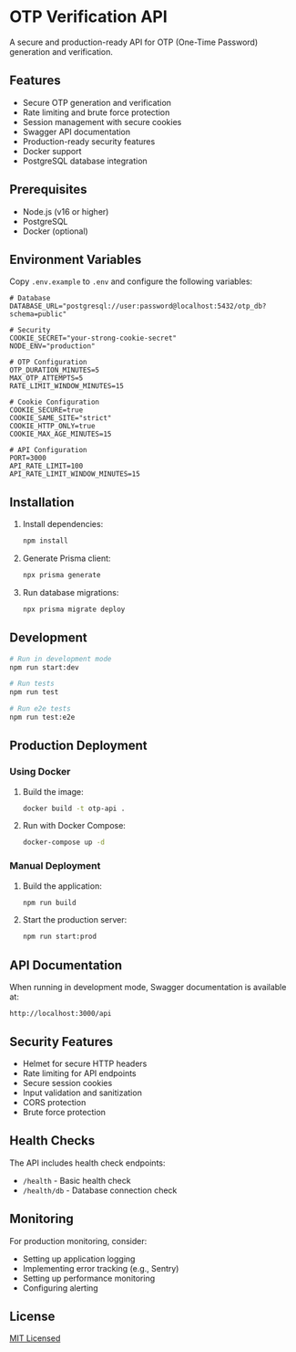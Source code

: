 # OTP Verification API

A secure and production-ready API for OTP (One-Time Password) generation and verification.

## Features

- Secure OTP generation and verification
- Rate limiting and brute force protection
- Session management with secure cookies
- Swagger API documentation
- Production-ready security features
- Docker support
- PostgreSQL database integration

## Prerequisites

- Node.js (v16 or higher)
- PostgreSQL
- Docker (optional)

## Environment Variables

Copy `.env.example` to `.env` and configure the following variables:

```env
# Database
DATABASE_URL="postgresql://user:password@localhost:5432/otp_db?schema=public"

# Security
COOKIE_SECRET="your-strong-cookie-secret"
NODE_ENV="production"

# OTP Configuration
OTP_DURATION_MINUTES=5
MAX_OTP_ATTEMPTS=5
RATE_LIMIT_WINDOW_MINUTES=15

# Cookie Configuration
COOKIE_SECURE=true
COOKIE_SAME_SITE="strict"
COOKIE_HTTP_ONLY=true
COOKIE_MAX_AGE_MINUTES=15

# API Configuration
PORT=3000
API_RATE_LIMIT=100
API_RATE_LIMIT_WINDOW_MINUTES=15
```

## Installation

1. Install dependencies:
   ```bash
   npm install
   ```

2. Generate Prisma client:
   ```bash
   npx prisma generate
   ```

3. Run database migrations:
   ```bash
   npx prisma migrate deploy
   ```

## Development

```bash
# Run in development mode
npm run start:dev

# Run tests
npm run test

# Run e2e tests
npm run test:e2e
```

## Production Deployment

### Using Docker

1. Build the image:
   ```bash
   docker build -t otp-api .
   ```

2. Run with Docker Compose:
   ```bash
   docker-compose up -d
   ```

### Manual Deployment

1. Build the application:
   ```bash
   npm run build
   ```

2. Start the production server:
   ```bash
   npm run start:prod
   ```

## API Documentation

When running in development mode, Swagger documentation is available at:
```
http://localhost:3000/api
```

## Security Features

- Helmet for secure HTTP headers
- Rate limiting for API endpoints
- Secure session cookies
- Input validation and sanitization
- CORS protection
- Brute force protection

## Health Checks

The API includes health check endpoints:
- `/health` - Basic health check
- `/health/db` - Database connection check

## Monitoring

For production monitoring, consider:
- Setting up application logging
- Implementing error tracking (e.g., Sentry)
- Setting up performance monitoring
- Configuring alerting

## License

[MIT Licensed](LICENSE)
